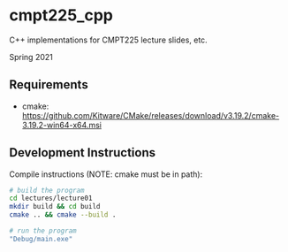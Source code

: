 # cmpt225_cpp

C++ implementations for CMPT225 lecture slides, etc.

Spring 2021

## Requirements

* cmake: https://github.com/Kitware/CMake/releases/download/v3.19.2/cmake-3.19.2-win64-x64.msi



## Development Instructions

Compile instructions (NOTE: cmake must be in path):

```bash
# build the program
cd lectures/lecture01
mkdir build && cd build
cmake .. && cmake --build .

# run the program
"Debug/main.exe"
```
